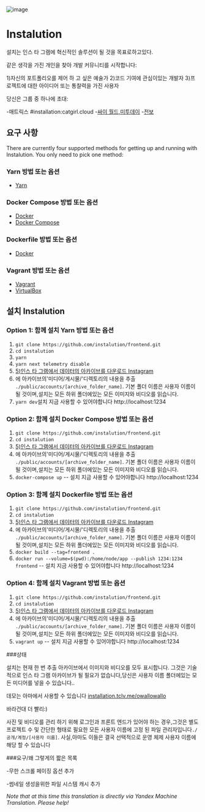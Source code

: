 ![image](https://user-images.githubusercontent.com/595446/177451446-55fcc030-04ec-4ed7-9a69-d5ccfc0b53d8.png)

# Instalution

설치는 인스 타 그램에 혁신적인 솔루션이 될 것을 목표로하고있다.

같은 생각을 가진 개인을 찾아 개발 커뮤니티를 시작합니다:

1)자신의 포트폴리오를 제어 하 고 싶은 예술가
2)코드 기여에 관심이있는 개발자
3)프로젝트에 대한 아이디어 또는 통찰력을 가진 사용자

당신은 그룹 중 하나에 초대:

-매트릭스 #installation:catgirl.cloud
-[싸이 월드,미투데이](https://chat.whatsapp.com/KI5jhmO2jo43vMXyo8c1iF)
-[전보](https://t.me/installation)

## 요구 사항

There are currently four supported methods for getting up and running with Instalution. You only need to pick one method:

### Yarn 방법 또는 옵션

- [Yarn](https://yarnpkg.com/)

### Docker Compose 방법 또는 옵션

- [Docker](https://docs.docker.com/get-docker/)
- [Docker Compose](https://docs.docker.com/compose/install/)

### Dockerfile 방법 또는 옵션

- [Docker](https://docs.docker.com/get-docker/)

### Vagrant 방법 또는 옵션

- [Vagrant](https://vagrantup.com/)
- [VirtualBox](https://virtualbox.org/)

## 설치 Instalution

### Option 1: 함께 설치 Yarn 방법 또는 옵션
1) `git clone https://github.com/instalution/frontend.git`
2) `cd instalution`
3) `yarn`
4) `yarn next telemetry disable`
5) [5)인스 타 그램에서 데이터의 아카이브를 다운로드 Instagram](https://help.instagram.com/181231772500920)
6) 에 아카이브의'미디어/게시물/'디렉토리의 내용을 추출 `./public/accounts/[archive_folder_name]`. 기본 폴더 이름은 사용자 이름이 될 것이며,설치는 모든 하위 폴더에있는 모든 이미지와 비디오를 읽습니다.
7) `yarn dev`설치 지금 사용할 수 있어야합니다 http://localhost:1234

### Option 2: 함께 설치 Docker Compose 방법 또는 옵션
1) `git clone https://github.com/instalution/frontend.git`
2) `cd instalution`
3) [5)인스 타 그램에서 데이터의 아카이브를 다운로드 Instagram](https://help.instagram.com/181231772500920)
4) 에 아카이브의'미디어/게시물/'디렉토리의 내용을 추출 `./public/accounts/[archive_folder_name]`. 기본 폴더 이름은 사용자 이름이 될 것이며,설치는 모든 하위 폴더에있는 모든 이미지와 비디오를 읽습니다.
5) `docker-compose up` -- 설치 지금 사용할 수 있어야합니다 http://localhost:1234

### Option 3: 함께 설치 Dockerfile 방법 또는 옵션

1) `git clone https://github.com/instalution/frontend.git`
2) `cd instalution`
3) [5)인스 타 그램에서 데이터의 아카이브를 다운로드 Instagram](https://help.instagram.com/181231772500920)
4) 에 아카이브의'미디어/게시물/'디렉토리의 내용을 추출 `./public/accounts/[archive_folder_name]`. 기본 폴더 이름은 사용자 이름이 될 것이며,설치는 모든 하위 폴더에있는 모든 이미지와 비디오를 읽습니다.
5) `docker build --tag=frontend .`
6) `docker run --volume=$(pwd):/home/node/app --publish 1234:1234 frontend` -- 설치 지금 사용할 수 있어야합니다 http://localhost:1234

### Option 4: 함께 설치 Vagrant 방법 또는 옵션
1) `git clone https://github.com/instalution/frontend.git`
2) `cd instalution`
3) [5)인스 타 그램에서 데이터의 아카이브를 다운로드 Instagram](https://help.instagram.com/181231772500920)
4) 에 아카이브의'미디어/게시물/'디렉토리의 내용을 추출 `./public/accounts/[archive_folder_name]`. 기본 폴더 이름은 사용자 이름이 될 것이며,설치는 모든 하위 폴더에있는 모든 이미지와 비디오를 읽습니다.
5) `vagrant up` -- 설치 지금 사용할 수 있어야합니다 http://localhost:1234

###상태

설치는 현재 한 번 추출 아카이브에서 이미지와 비디오를 모두 표시합니다. 그것은 기술적으로 인스 타 그램 아카이브가 될 필요가 없습니다,당신은 사용자 이름 폴더에있는 모든 미디어를 넣을 수 있습니다..

데모는 아마에서 사용할 수 있습니다 [installation.tclv.me/owallowallo](https://instalution.tclv.me/owallowallo)

바라건대 더 빨리:)

사진 및 비디오를 관리 하기 위해 로그인과 프론트 엔드가 있어야 하는 경우,그것은 별도 프로젝트 수 및 간단한 형태로 필요한 모든 사용자 이름에 고정 된 파일 관리자입니다`./공개/계정/[사용자 이름]`. 사실,아마도 이들은 결국 선택적으로 운영 체제 사용자 이름에 해당 할 수 있습니다

###요구/왜 그렇게의 짧은 목록

-무한 스크롤 페이징 옵션 추가

-썸네일 생성을위한 파일 시스템 캐시 추가

*Note that at this time this translation is directly via Yandex Machine Translation. Please help!*

